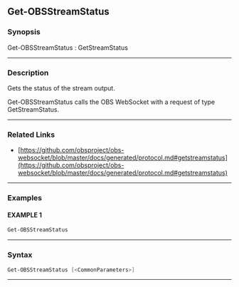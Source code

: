 Get-OBSStreamStatus
-------------------
### Synopsis
Get-OBSStreamStatus : GetStreamStatus

---
### Description

Gets the status of the stream output.


Get-OBSStreamStatus calls the OBS WebSocket with a request of type GetStreamStatus.

---
### Related Links
* [https://github.com/obsproject/obs-websocket/blob/master/docs/generated/protocol.md#getstreamstatus](https://github.com/obsproject/obs-websocket/blob/master/docs/generated/protocol.md#getstreamstatus)



---
### Examples
#### EXAMPLE 1
```PowerShell
Get-OBSStreamStatus
```

---
### Syntax
```PowerShell
Get-OBSStreamStatus [<CommonParameters>]
```
---
